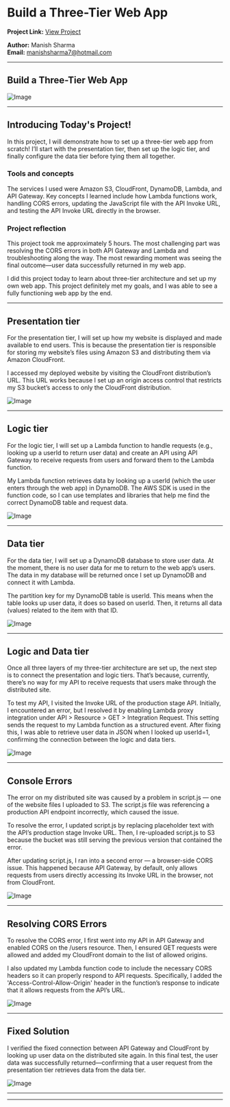 # Build a Three-Tier Web App

**Project Link:** [View Project](http://learn.nextwork.org/projects/aws-compute-threetier)

**Author:** Manish Sharma  
**Email:** manishsharma7@hotmail.com

---

## Build a Three-Tier Web App

![Image](http://learn.nextwork.org/elated_cyan_peaceful_duck/uploads/aws-compute-threetier_2b3c4d5e)

---

## Introducing Today's Project!

In this project, I will demonstrate how to set up a three-tier web app from scratch! I’ll start with the presentation tier, then set up the logic tier, and finally configure the data tier before tying them all together.

### Tools and concepts

The services I used were Amazon S3, CloudFront, DynamoDB, Lambda, and API Gateway. Key concepts I learned include how Lambda functions work, handling CORS errors, updating the JavaScript file with the API Invoke URL, and testing the API Invoke URL directly in the browser.

### Project reflection

This project took me approximately 5 hours. The most challenging part was resolving the CORS errors in both API Gateway and Lambda and troubleshooting along the way. The most rewarding moment was seeing the final outcome—user data successfully returned in my web app.

I did this project today to learn about three-tier architecture and set up my own web app. This project definitely met my goals, and I was able to see a fully functioning web app by the end.

---

## Presentation tier

For the presentation tier, I will set up how my website is displayed and made available to end users. This is because the presentation tier is responsible for storing my website’s files using Amazon S3 and distributing them via Amazon CloudFront.

I accessed my deployed website by visiting the CloudFront distribution’s URL. This URL works because I set up an origin access control that restricts my S3 bucket’s access to only the CloudFront distribution.

![Image](http://learn.nextwork.org/elated_cyan_peaceful_duck/uploads/aws-compute-threetier_3a4b5c6d)

---

## Logic tier

For the logic tier, I will set up a Lambda function to handle requests (e.g., looking up a userId to return user data) and create an API using API Gateway to receive requests from users and forward them to the Lambda function.

My Lambda function retrieves data by looking up a userId (which the user enters through the web app) in DynamoDB. The AWS SDK is used in the function code, so I can use templates and libraries that help me find the correct DynamoDB table and request data.

![Image](http://learn.nextwork.org/elated_cyan_peaceful_duck/uploads/aws-compute-threetier_6a7b8c9d)

---

## Data tier

For the data tier, I will set up a DynamoDB database to store user data. At the moment, there is no user data for me to return to the web app’s users. The data in my database will be returned once I set up DynamoDB and connect it with Lambda.

The partition key for my DynamoDB table is userId. This means when the table looks up user data, it does so based on userId. Then, it returns all data (values) related to the item with that ID.

![Image](http://learn.nextwork.org/elated_cyan_peaceful_duck/uploads/aws-compute-threetier_u1v2w3x4)

---

## Logic and Data tier

Once all three layers of my three-tier architecture are set up, the next step is to connect the presentation and logic tiers. That’s because, currently, there’s no way for my API to receive requests that users make through the distributed site.

To test my API, I visited the Invoke URL of the production stage API. Initially, I encountered an error, but I resolved it by enabling Lambda proxy integration under API > Resource > GET > Integration Request. This setting sends the request to my Lambda function as a structured event. After fixing this, I was able to retrieve user data in JSON when I looked up userId=1, confirming the connection between the logic and data tiers.

![Image](http://learn.nextwork.org/elated_cyan_peaceful_duck/uploads/aws-compute-threetier_a112c3d5)

---

## Console Errors

The error on my distributed site was caused by a problem in script.js — one of the website files I uploaded to S3. The script.js file was referencing a production API endpoint incorrectly, which caused the issue.

To resolve the error, I updated script.js by replacing placeholder text with the API’s production stage Invoke URL. Then, I re-uploaded script.js to S3 because the bucket was still serving the previous version that contained the error.

After updating script.js, I ran into a second error — a browser-side CORS issue. This happened because API Gateway, by default, only allows requests from users directly accessing its Invoke URL in the browser, not from CloudFront.

![Image](http://learn.nextwork.org/elated_cyan_peaceful_duck/uploads/aws-compute-threetier_a1b2c3d5)

---

## Resolving CORS Errors

To resolve the CORS error, I first went into my API in API Gateway and enabled CORS on the /users resource. Then, I ensured GET requests were allowed and added my CloudFront domain to the list of allowed origins.

I also updated my Lambda function code to include the necessary CORS headers so it can properly respond to API requests. Specifically, I added the 'Access-Control-Allow-Origin' header in the function’s response to indicate that it allows requests from the API’s URL.

![Image](http://learn.nextwork.org/elated_cyan_peaceful_duck/uploads/aws-compute-threetier_1qthryj2)

---

## Fixed Solution

I verified the fixed connection between API Gateway and CloudFront by looking up user data on the distributed site again. In this final test, the user data was successfully returned—confirming that a user request from the presentation tier retrieves data from the data tier.

![Image](http://learn.nextwork.org/elated_cyan_peaceful_duck/uploads/aws-compute-threetier_2b3c4d5e)

---

---
